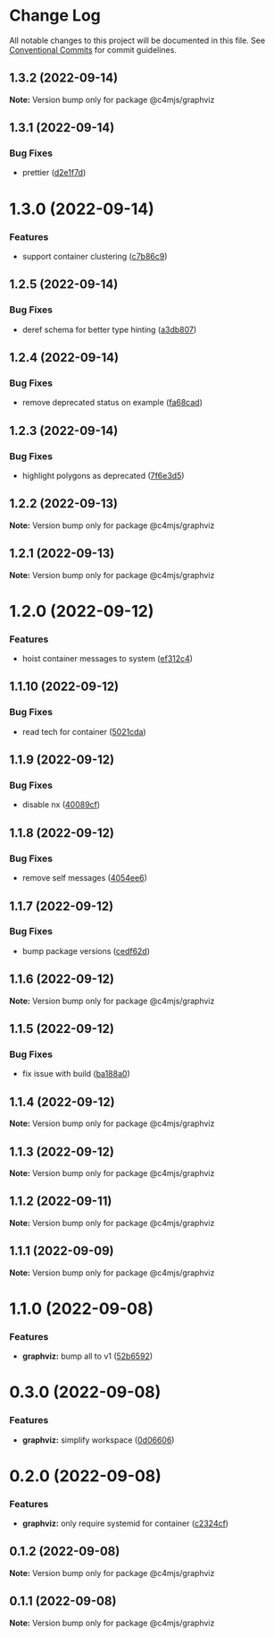 # Change Log

All notable changes to this project will be documented in this file.
See [Conventional Commits](https://conventionalcommits.org) for commit guidelines.

## 1.3.2 (2022-09-14)

**Note:** Version bump only for package @c4mjs/graphviz

## 1.3.1 (2022-09-14)

### Bug Fixes

- prettier ([d2e1f7d](https://github.com/c4mjs/c4mjs/commit/d2e1f7de8ae0256cfcd8e3db66fa72a1fde2cf26))

# 1.3.0 (2022-09-14)

### Features

- support container clustering ([c7b86c9](https://github.com/c4mjs/c4mjs/commit/c7b86c9a0f2fa3de1e044533324fa2ef73f1323b))

## 1.2.5 (2022-09-14)

### Bug Fixes

- deref schema for better type hinting ([a3db807](https://github.com/c4mjs/c4mjs/commit/a3db807c9677d9d6ee39c85f8f81df3cd5415588))

## 1.2.4 (2022-09-14)

### Bug Fixes

- remove deprecated status on example ([fa68cad](https://github.com/c4mjs/c4mjs/commit/fa68cad587087fc6da5ee91832a7c853e4f2a488))

## 1.2.3 (2022-09-14)

### Bug Fixes

- highlight polygons as deprecated ([7f6e3d5](https://github.com/c4mjs/c4mjs/commit/7f6e3d5b8e81fc2440769cf3c00c5aa268995fa6))

## 1.2.2 (2022-09-13)

**Note:** Version bump only for package @c4mjs/graphviz

## 1.2.1 (2022-09-13)

**Note:** Version bump only for package @c4mjs/graphviz

# 1.2.0 (2022-09-12)

### Features

- hoist container messages to system ([ef312c4](https://github.com/c4mjs/c4mjs/commit/ef312c46a9ba419eac57c0cab1d8b1775b0e94f3))

## 1.1.10 (2022-09-12)

### Bug Fixes

- read tech for container ([5021cda](https://github.com/c4mjs/c4mjs/commit/5021cda02dc7ecd86cf6b82eb543e236c5d64477))

## 1.1.9 (2022-09-12)

### Bug Fixes

- disable nx ([40089cf](https://github.com/c4mjs/c4mjs/commit/40089cf787b203cfc042b8d9859229502080ad3e))

## 1.1.8 (2022-09-12)

### Bug Fixes

- remove self messages ([4054ee6](https://github.com/c4mjs/c4mjs/commit/4054ee6d1d9b3981fc9249c8e9bc440565c2cdcf))

## 1.1.7 (2022-09-12)

### Bug Fixes

- bump package versions ([cedf62d](https://github.com/c4mjs/c4mjs/commit/cedf62d0fccc953d294455526920ce0a82e9c444))

## 1.1.6 (2022-09-12)

**Note:** Version bump only for package @c4mjs/graphviz

## 1.1.5 (2022-09-12)

### Bug Fixes

- fix issue with build ([ba188a0](https://github.com/c4mjs/c4mjs/commit/ba188a01bcc9f6e628e29ce7b59a3aea4828efd3))

## 1.1.4 (2022-09-12)

**Note:** Version bump only for package @c4mjs/graphviz

## 1.1.3 (2022-09-12)

**Note:** Version bump only for package @c4mjs/graphviz

## 1.1.2 (2022-09-11)

**Note:** Version bump only for package @c4mjs/graphviz

## 1.1.1 (2022-09-09)

**Note:** Version bump only for package @c4mjs/graphviz

# 1.1.0 (2022-09-08)

### Features

- **graphviz:** bump all to v1 ([52b6592](https://github.com/c4mjs/c4mjs/commit/52b65923d4e87b84f2b5785cc72f0beed318b15f))

# 0.3.0 (2022-09-08)

### Features

- **graphviz:** simplify workspace ([0d06606](https://github.com/c4mjs/c4mjs/commit/0d06606c63ecb25430e1912ca7f90cd102df8e06))

# 0.2.0 (2022-09-08)

### Features

- **graphviz:** only require systemid for container ([c2324cf](https://github.com/c4mjs/c4mjs/commit/c2324cfa17912ef1b5a6b770dad5aa66a2a88fc1))

## 0.1.2 (2022-09-08)

**Note:** Version bump only for package @c4mjs/graphviz

## 0.1.1 (2022-09-08)

**Note:** Version bump only for package @c4mjs/graphviz
